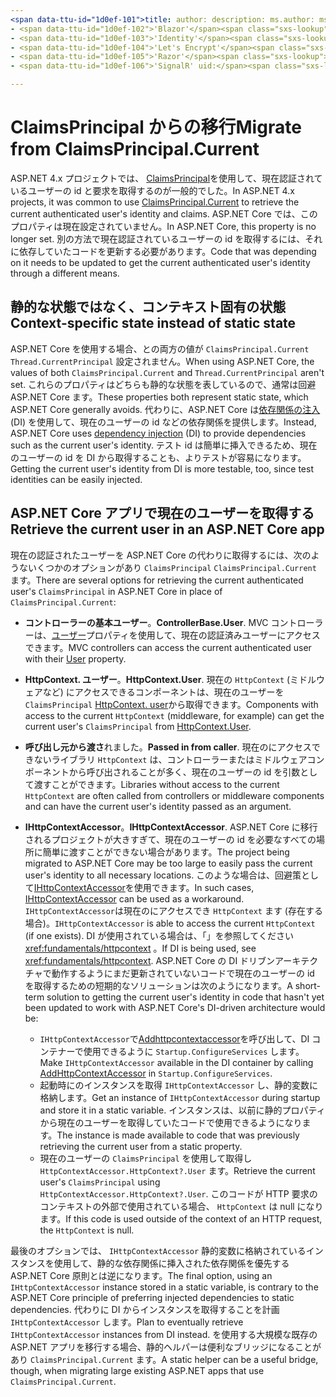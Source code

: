 ```yaml
---
<span data-ttu-id="1d0ef-101">title: author: description: ms.author: ms.custom: ms.date: no-loc:</span><span class="sxs-lookup"><span data-stu-id="1d0ef-101">title: author: description: ms.author: ms.custom: ms.date: no-loc:</span></span>
- <span data-ttu-id="1d0ef-102">'Blazor'</span><span class="sxs-lookup"><span data-stu-id="1d0ef-102">'Blazor'</span></span>
- <span data-ttu-id="1d0ef-103">'Identity'</span><span class="sxs-lookup"><span data-stu-id="1d0ef-103">'Identity'</span></span>
- <span data-ttu-id="1d0ef-104">'Let's Encrypt'</span><span class="sxs-lookup"><span data-stu-id="1d0ef-104">'Let's Encrypt'</span></span>
- <span data-ttu-id="1d0ef-105">'Razor'</span><span class="sxs-lookup"><span data-stu-id="1d0ef-105">'Razor'</span></span>
- <span data-ttu-id="1d0ef-106">'SignalR' uid:</span><span class="sxs-lookup"><span data-stu-id="1d0ef-106">'SignalR' uid:</span></span> 

---
```

# <a name="migrate-from-claimsprincipalcurrent"></a><span data-ttu-id="1d0ef-107">ClaimsPrincipal からの移行</span><span class="sxs-lookup"><span data-stu-id="1d0ef-107">Migrate from ClaimsPrincipal.Current</span></span>

<span data-ttu-id="1d0ef-108">ASP.NET 4.x プロジェクトでは、 [ClaimsPrincipal](/dotnet/api/system.security.claims.claimsprincipal.current)を使用して、現在認証されているユーザーの id と要求を取得するのが一般的でした。</span><span class="sxs-lookup"><span data-stu-id="1d0ef-108">In ASP.NET 4.x projects, it was common to use [ClaimsPrincipal.Current](/dotnet/api/system.security.claims.claimsprincipal.current) to retrieve the current authenticated user's identity and claims.</span></span> <span data-ttu-id="1d0ef-109">ASP.NET Core では、このプロパティは現在設定されていません。</span><span class="sxs-lookup"><span data-stu-id="1d0ef-109">In ASP.NET Core, this property is no longer set.</span></span> <span data-ttu-id="1d0ef-110">別の方法で現在認証されているユーザーの id を取得するには、それに依存していたコードを更新する必要があります。</span><span class="sxs-lookup"><span data-stu-id="1d0ef-110">Code that was depending on it needs to be updated to get the current authenticated user's identity through a different means.</span></span>

## <a name="context-specific-state-instead-of-static-state"></a><span data-ttu-id="1d0ef-111">静的な状態ではなく、コンテキスト固有の状態</span><span class="sxs-lookup"><span data-stu-id="1d0ef-111">Context-specific state instead of static state</span></span>

<span data-ttu-id="1d0ef-112">ASP.NET Core を使用する場合、との両方の値が `ClaimsPrincipal.Current` `Thread.CurrentPrincipal` 設定されません。</span><span class="sxs-lookup"><span data-stu-id="1d0ef-112">When using ASP.NET Core, the values of both `ClaimsPrincipal.Current` and `Thread.CurrentPrincipal` aren't set.</span></span> <span data-ttu-id="1d0ef-113">これらのプロパティはどちらも静的な状態を表しているので、通常は回避 ASP.NET Core ます。</span><span class="sxs-lookup"><span data-stu-id="1d0ef-113">These properties both represent static state, which ASP.NET Core generally avoids.</span></span> <span data-ttu-id="1d0ef-114">代わりに、ASP.NET Core は[依存関係の注入](xref:fundamentals/dependency-injection)(DI) を使用して、現在のユーザーの id などの依存関係を提供します。</span><span class="sxs-lookup"><span data-stu-id="1d0ef-114">Instead, ASP.NET Core uses [dependency injection](xref:fundamentals/dependency-injection) (DI) to provide dependencies such as the current user's identity.</span></span> <span data-ttu-id="1d0ef-115">テスト id は簡単に挿入できるため、現在のユーザーの id を DI から取得することも、よりテストが容易になります。</span><span class="sxs-lookup"><span data-stu-id="1d0ef-115">Getting the current user's identity from DI is more testable, too, since test identities can be easily injected.</span></span>

## <a name="retrieve-the-current-user-in-an-aspnet-core-app"></a><span data-ttu-id="1d0ef-116">ASP.NET Core アプリで現在のユーザーを取得する</span><span class="sxs-lookup"><span data-stu-id="1d0ef-116">Retrieve the current user in an ASP.NET Core app</span></span>

<span data-ttu-id="1d0ef-117">現在の認証されたユーザーを ASP.NET Core の代わりに取得するには、次のようないくつかのオプションがあり `ClaimsPrincipal` `ClaimsPrincipal.Current` ます。</span><span class="sxs-lookup"><span data-stu-id="1d0ef-117">There are several options for retrieving the current authenticated user's `ClaimsPrincipal` in ASP.NET Core in place of `ClaimsPrincipal.Current`:</span></span>

* <span data-ttu-id="1d0ef-118">**コントローラーの基本ユーザー**。</span><span class="sxs-lookup"><span data-stu-id="1d0ef-118">**ControllerBase.User**.</span></span> <span data-ttu-id="1d0ef-119">MVC コントローラーは、[ユーザー](/dotnet/api/microsoft.aspnetcore.mvc.controllerbase.user)プロパティを使用して、現在の認証済みユーザーにアクセスできます。</span><span class="sxs-lookup"><span data-stu-id="1d0ef-119">MVC controllers can access the current authenticated user with their [User](/dotnet/api/microsoft.aspnetcore.mvc.controllerbase.user) property.</span></span>
* <span data-ttu-id="1d0ef-120">**HttpContext. ユーザー**。</span><span class="sxs-lookup"><span data-stu-id="1d0ef-120">**HttpContext.User**.</span></span> <span data-ttu-id="1d0ef-121">現在の `HttpContext` (ミドルウェアなど) にアクセスできるコンポーネントは、現在のユーザーを `ClaimsPrincipal` [HttpContext. user](/dotnet/api/microsoft.aspnetcore.http.httpcontext.user)から取得できます。</span><span class="sxs-lookup"><span data-stu-id="1d0ef-121">Components with access to the current `HttpContext` (middleware, for example) can get the current user's `ClaimsPrincipal` from [HttpContext.User](/dotnet/api/microsoft.aspnetcore.http.httpcontext.user).</span></span>
* <span data-ttu-id="1d0ef-122">**呼び出し元から渡さ**れました。</span><span class="sxs-lookup"><span data-stu-id="1d0ef-122">**Passed in from caller**.</span></span> <span data-ttu-id="1d0ef-123">現在のにアクセスできないライブラリ `HttpContext` は、コントローラーまたはミドルウェアコンポーネントから呼び出されることが多く、現在のユーザーの id を引数として渡すことができます。</span><span class="sxs-lookup"><span data-stu-id="1d0ef-123">Libraries without access to the current `HttpContext` are often called from controllers or middleware components and can have the current user's identity passed as an argument.</span></span>
* <span data-ttu-id="1d0ef-124">**IHttpContextAccessor**。</span><span class="sxs-lookup"><span data-stu-id="1d0ef-124">**IHttpContextAccessor**.</span></span> <span data-ttu-id="1d0ef-125">ASP.NET Core に移行されるプロジェクトが大きすぎて、現在のユーザーの id を必要なすべての場所に簡単に渡すことができない場合があります。</span><span class="sxs-lookup"><span data-stu-id="1d0ef-125">The project being migrated to ASP.NET Core may be too large to easily pass the current user's identity to all necessary locations.</span></span> <span data-ttu-id="1d0ef-126">このような場合は、回避策として[IHttpContextAccessor](/dotnet/api/microsoft.aspnetcore.http.ihttpcontextaccessor)を使用できます。</span><span class="sxs-lookup"><span data-stu-id="1d0ef-126">In such cases, [IHttpContextAccessor](/dotnet/api/microsoft.aspnetcore.http.ihttpcontextaccessor) can be used as a workaround.</span></span> <span data-ttu-id="1d0ef-127">`IHttpContextAccessor`は現在のにアクセスでき `HttpContext` ます (存在する場合)。</span><span class="sxs-lookup"><span data-stu-id="1d0ef-127">`IHttpContextAccessor` is able to access the current `HttpContext` (if one exists).</span></span> <span data-ttu-id="1d0ef-128">DI が使用されている場合は、「」を参照してください <xref:fundamentals/httpcontext> 。</span><span class="sxs-lookup"><span data-stu-id="1d0ef-128">If DI is being used, see <xref:fundamentals/httpcontext>.</span></span> <span data-ttu-id="1d0ef-129">ASP.NET Core の DI ドリブンアーキテクチャで動作するようにまだ更新されていないコードで現在のユーザーの id を取得するための短期的なソリューションは次のようになります。</span><span class="sxs-lookup"><span data-stu-id="1d0ef-129">A short-term solution to getting the current user's identity in code that hasn't yet been updated to work with ASP.NET Core's DI-driven architecture would be:</span></span>

  * <span data-ttu-id="1d0ef-130">`IHttpContextAccessor`で[Addhttpcontextaccessor](https://github.com/aspnet/Hosting/issues/793)を呼び出して、DI コンテナーで使用できるように `Startup.ConfigureServices` します。</span><span class="sxs-lookup"><span data-stu-id="1d0ef-130">Make `IHttpContextAccessor` available in the DI container by calling [AddHttpContextAccessor](https://github.com/aspnet/Hosting/issues/793) in `Startup.ConfigureServices`.</span></span>
  * <span data-ttu-id="1d0ef-131">起動時にのインスタンスを取得 `IHttpContextAccessor` し、静的変数に格納します。</span><span class="sxs-lookup"><span data-stu-id="1d0ef-131">Get an instance of `IHttpContextAccessor` during startup and store it in a static variable.</span></span> <span data-ttu-id="1d0ef-132">インスタンスは、以前に静的プロパティから現在のユーザーを取得していたコードで使用できるようになります。</span><span class="sxs-lookup"><span data-stu-id="1d0ef-132">The instance is made available to code that was previously retrieving the current user from a static property.</span></span>
  * <span data-ttu-id="1d0ef-133">現在のユーザーの `ClaimsPrincipal` を使用して取得し `HttpContextAccessor.HttpContext?.User` ます。</span><span class="sxs-lookup"><span data-stu-id="1d0ef-133">Retrieve the current user's `ClaimsPrincipal` using `HttpContextAccessor.HttpContext?.User`.</span></span> <span data-ttu-id="1d0ef-134">このコードが HTTP 要求のコンテキストの外部で使用されている場合、 `HttpContext` は null になります。</span><span class="sxs-lookup"><span data-stu-id="1d0ef-134">If this code is used outside of the context of an HTTP request, the `HttpContext` is null.</span></span>

<span data-ttu-id="1d0ef-135">最後のオプションでは、 `IHttpContextAccessor` 静的変数に格納されているインスタンスを使用して、静的な依存関係に挿入された依存関係を優先する ASP.NET Core 原則とは逆になります。</span><span class="sxs-lookup"><span data-stu-id="1d0ef-135">The final option, using an `IHttpContextAccessor` instance stored in a static variable, is contrary to the ASP.NET Core principle of preferring injected dependencies to static dependencies.</span></span> <span data-ttu-id="1d0ef-136">代わりに DI からインスタンスを取得することを計画 `IHttpContextAccessor` します。</span><span class="sxs-lookup"><span data-stu-id="1d0ef-136">Plan to eventually retrieve `IHttpContextAccessor` instances from DI instead.</span></span> <span data-ttu-id="1d0ef-137">を使用する大規模な既存の ASP.NET アプリを移行する場合、静的ヘルパーは便利なブリッジになることがあり `ClaimsPrincipal.Current` ます。</span><span class="sxs-lookup"><span data-stu-id="1d0ef-137">A static helper can be a useful bridge, though, when migrating large existing ASP.NET apps that use `ClaimsPrincipal.Current`.</span></span>
